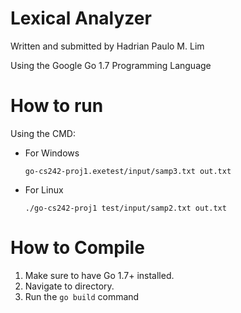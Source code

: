 # Lexical Analyzer
Written and submitted by Hadrian Paulo M. Lim

Using the Google Go 1.7 Programming Language

# How to run
Using the CMD:
* For Windows

    ``go-cs242-proj1.exetest/input/samp3.txt out.txt``
    
* For Linux

    ``./go-cs242-proj1 test/input/samp2.txt out.txt``

# How to Compile
1. Make sure to have Go 1.7+ installed.
2. Navigate to directory.
3. Run the ``go build`` command
